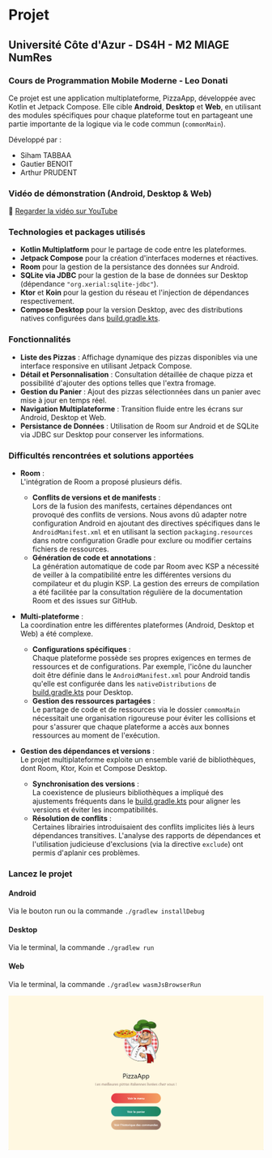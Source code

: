 # Projet

## Université Côte d'Azur - DS4H - M2 MIAGE NumRes
### Cours de Programmation Mobile Moderne - Leo Donati

Ce projet est une application multiplateforme, PizzaApp, développée avec Kotlin et Jetpack Compose. Elle cible **Android**, **Desktop** et **Web**, en utilisant des modules spécifiques pour chaque plateforme tout en partageant une partie importante de la logique via le code commun (`commonMain`).

Développé par :
- Siham TABBAA
- Gautier BENOIT
- Arthur PRUDENT

### Vidéo de démonstration (Android, Desktop & Web)
🔗 [Regarder la vidéo sur YouTube](https://youtu.be/GHR2VW8nYTw)

### Technologies et packages utilisés

- **Kotlin Multiplatform** pour le partage de code entre les plateformes.
- **Jetpack Compose** pour la création d'interfaces modernes et réactives.
- **Room** pour la gestion de la persistance des données sur Android.
- **SQLite via JDBC** pour la gestion de la base de données sur Desktop (dépendance `"org.xerial:sqlite-jdbc"`).
- **Ktor** et **Koin** pour la gestion du réseau et l'injection de dépendances respectivement.
- **Compose Desktop** pour la version Desktop, avec des distributions natives configurées dans [build.gradle.kts](composeApp/build.gradle.kts).

### Fonctionnalités

- **Liste des Pizzas** : Affichage dynamique des pizzas disponibles via une interface responsive en utilisant Jetpack Compose.
- **Détail et Personnalisation** : Consultation détaillée de chaque pizza et possibilité d'ajouter des options telles que l'extra fromage.
- **Gestion du Panier** : Ajout des pizzas sélectionnées dans un panier avec mise à jour en temps réel.
- **Navigation Multiplateforme** : Transition fluide entre les écrans sur Android, Desktop et Web.
- **Persistance de Données** : Utilisation de Room sur Android et de SQLite via JDBC sur Desktop pour conserver les informations.

### Difficultés rencontrées et solutions apportées

- **Room** :  
  L'intégration de Room a proposé plusieurs défis.  
  - **Conflits de versions et de manifests** :  
    Lors de la fusion des manifests, certaines dépendances ont provoqué des conflits de versions. Nous avons dû adapter notre configuration Android en ajoutant des directives spécifiques dans le `AndroidManifest.xml` et en utilisant la section `packaging.resources` dans notre configuration Gradle pour exclure ou modifier certains fichiers de ressources.  
  - **Génération de code et annotations** :  
    La génération automatique de code par Room avec KSP a nécessité de veiller à la compatibilité entre les différentes versions du compilateur et du plugin KSP. La gestion des erreurs de compilation a été facilitée par la consultation régulière de la documentation Room et des issues sur GitHub.

- **Multi-plateforme** :  
  La coordination entre les différentes plateformes (Android, Desktop et Web) a été complexe.  
  - **Configurations spécifiques** :  
    Chaque plateforme possède ses propres exigences en termes de ressources et de configurations. Par exemple, l'icône du launcher doit être définie dans le `AndroidManifest.xml` pour Android tandis qu'elle est configurée dans les `nativeDistributions` de [build.gradle.kts](composeApp/build.gradle.kts) pour Desktop.  
  - **Gestion des ressources partagées** :  
    Le partage de code et de ressources via le dossier `commonMain` nécessitait une organisation rigoureuse pour éviter les collisions et pour s'assurer que chaque plateforme a accès aux bonnes ressources au moment de l'exécution.

- **Gestion des dépendances et versions** :  
  Le projet multiplateforme exploite un ensemble varié de bibliothèques, dont Room, Ktor, Koin et Compose Desktop.  
  - **Synchronisation des versions** :  
    La coexistence de plusieurs bibliothèques a impliqué des ajustements fréquents dans le [build.gradle.kts](composeApp/build.gradle.kts) pour aligner les versions et éviter les incompatibilités.  
  - **Résolution de conflits** :  
    Certaines librairies introduisaient des conflits implicites liés à leurs dépendances transitives. L'analyse des rapports de dépendances et l'utilisation judicieuse d'exclusions (via la directive `exclude`) ont permis d'aplanir ces problèmes.

### Lancez le projet
#### Android
Via le bouton run ou la commande `./gradlew installDebug`

#### Desktop
Via le terminal, la commande `./gradlew run`

#### Web
Via le terminal, la commande `./gradlew wasmJsBrowserRun`

![PizzaApp](PizzaApp.png)
